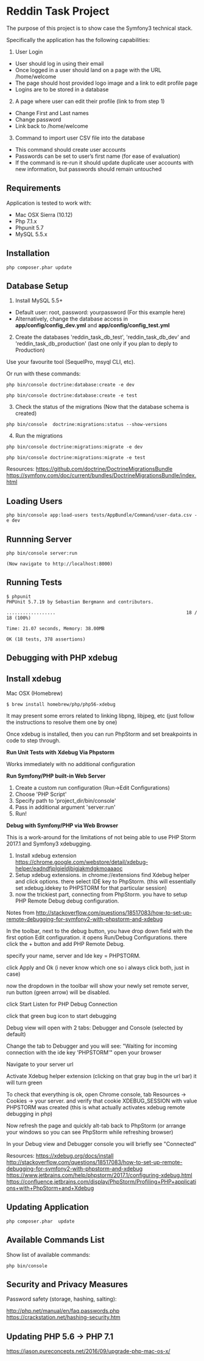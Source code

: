 Reddin Task Project
========================

The purpose of this project is to show case the Symfony3 technical stack.

Specifically the application has the following capabilities:

1.	User Login
- User should log in using their email
- Once logged in a user should land on a page with the URL /home/welcome
- The page should host provided logo image and a link to edit profile page
- Logins are to be stored in a database
2.	A page where user can edit their profile (link to from step 1)
- Change First and Last names
- Change password
- Link back to /home/welcome
3.	Command to import user CSV file into the database
- This command should create user accounts
- Passwords can be set to user’s first name (for ease of evaluation)
- If the command is re-run it should update duplicate user accounts with new information, but passwords should remain untouched

Requirements
--------------
Application is tested to work with:

- Mac OSX Sierra (10.12)
- Php 7.1.x
- Phpunit 5.7
- MySQL 5.5.x

Installation
--------------
```
php composer.phar update
```

Database Setup
--------------

1. Install MySQL 5.5+
- Default user: root, password: yourpassword (For this example here)
- Alternatively, change the database access in **app/config/config_dev.yml** and **app/config/config_test.yml**

2. Create the databases 'reddin_task_db_test', 'reddin_task_db_dev' and 'reddin_task_db_production' (last one only if you plan to deply to Production)

Use your favourite tool (SequelPro, msyql CLI, etc).

Or run with these commands:
```
php bin/console doctrine:database:create -e dev
```
```
php bin/console doctrine:database:create -e test
```

3. Check the status of the migrations (Now that the database schema is created)

```
php bin/console  doctrine:migrations:status --show-versions
```

4. Run the migrations
```
php bin/console doctrine:migrations:migrate -e dev
```

```
php bin/console doctrine:migrations:migrate -e test
```

Resources:
https://github.com/doctrine/DoctrineMigrationsBundle
https://symfony.com/doc/current/bundles/DoctrineMigrationsBundle/index.html

Loading Users
--------------
```
php bin/console app:load-users tests/AppBundle/Command/user-data.csv -e dev 
```

Runnning Server
--------------
```
php bin/console server:run

(Now navigate to http://localhost:8000)

```

Running Tests
--------------

```
$ phpunit
PHPUnit 5.7.19 by Sebastian Bergmann and contributors.

..................                                                18 / 18 (100%)

Time: 21.07 seconds, Memory: 38.00MB

OK (18 tests, 378 assertions)

```

Debugging with PHP xdebug
--------------

## Install xdebug
Mac OSX (Homebrew)
```
$ brew install homebrew/php/php56-xdebug
```
It may present some errors related to linking libpng, libjpeg, 
etc (just follow the instructions to resolve them one by one)

Once xdebug is installed, then you can run PhpStorm and set breakpoints in code to step through.

**Run Unit Tests with Xdebug Via Phpstorm**

Works immediately with no additional configuration

**Run Symfony/PHP built-in Web Server**

1. Create a custom run configuration (Run->Edit Configurations)
2. Choose 'PHP Script'
3. Specify path to 'project_dir/bin/console'
4. Pass in additional argument 'server:run'
5. Run!

**Debug with Symfony/PHP via Web Browser**

This is a work-around for the limitations of not being able to use PHP Storm 2017.1 
and Symfony3 xdebugging.

1. Install xdebug extension https://chrome.google.com/webstore/detail/xdebug-helper/eadndfjplgieldjbigjakmdgkmoaaaoc
2. Setup xdebug extensions. in chrome://extensions find Xdebug helper and click options. there select IDE key to PhpStorm. (this will essentially set xdebug.idekey to PHPSTORM for that particular session)
3. now the trickiest part, connecting from PhpStorm. you have to setup PHP Remote Debug debug configuration.

Notes from http://stackoverflow.com/questions/18517083/how-to-set-up-remote-debugging-for-symfony2-with-phpstorm-and-xdebug

In the toolbar, next to the debug button, you have drop down field with the first option Edit configuration. it opens Run/Debug Configurations.
there click the + button and add PHP Remote Debug.

specify your name, server and Ide key = PHPSTORM.

click Apply and Ok (i never know which one so i always click both, just in case)

now the dropdown in the toolbar will show your newly set remote server, run button (green arrow) will be disabled.

click Start Listen for PHP Debug Connection

click that green bug icon to start debugging

Debug view will open with 2 tabs: Debugger and Console (selected by default)

Change the tab to Debugger and you will see: "Waiting for incoming connection with the ide key 'PHPSTORM'"
open your browser

Navigate to your server url

Activate Xdebug helper extension (clicking on that gray bug in the url bar) it will turn green

To check that everything is ok, open Chrome console, tab Resources -> Cookies -> your server. and verify that cookie XDEBUG_SESSION with value PHPSTORM was created (this is what actually activates xdebug remote debugging in php)

Now refresh the page and quickly alt-tab back to PhpStorm (or arrange your windows so you can see PhpStorm while refreshing browser)

In your Debug view and Debugger console you will briefly see "Connected"
 

Resources:
https://xdebug.org/docs/install
http://stackoverflow.com/questions/18517083/how-to-set-up-remote-debugging-for-symfony2-with-phpstorm-and-xdebug
https://www.jetbrains.com/help/phpstorm/2017.1/configuring-xdebug.html
https://confluence.jetbrains.com/display/PhpStorm/Profiling+PHP+applications+with+PhpStorm+and+Xdebug

Updating Application
--------------
```
php composer.phar  update
```

Available Commands List
--------------

Show list of available commands:
```
php bin/console
```

Security and Privacy Measures
--------------


Password safety (storage, hashing, salting):

http://php.net/manual/en/faq.passwords.php
https://crackstation.net/hashing-security.htm

Updating PHP 5.6 -> PHP 7.1
--------------

https://jason.pureconcepts.net/2016/09/upgrade-php-mac-os-x/
